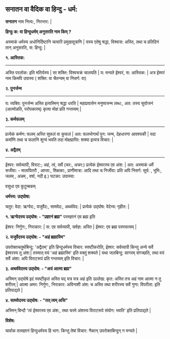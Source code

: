 

## सनातन वा वैदिक वा हिन्दु - धर्म:

**सनातन** नाम नित्य:, निरन्तर: |

**हिन्दुः क: वा हिन्दुधर्मम् अनुसरति नाम किम् ?**

अस्माकं धर्मस्य अधोनिर्दिष्टानि चत्वारि प्रमुखसूत्राणि | यस्य एतेषु श्रद्धा, विश्वास: अस्ति, तथा च प्रतिदिनं तान् अनुसरति, स: हिन्दु: |

**१. आस्तिक:**
<hr />

अस्ति परलोक: इति मतिर्यस्य | सा शक्ति: विश्वचक्रं चालयति | य: मन्यते ईश्वरं, स: आस्तिक: | 
अत्र ईश्वरं नाम किमपि उपास्य ( शक्ति: वा चैतन्यम् वा निसर्ग: वा)

**२. पुनर्जन्म**
<hr />

य: व्यक्ति: पुनर्जन्म अस्ति इत्यस्मिन् श्रद्धा धरति | महाप्रयासेन मनुष्यजन्म लब्ध:, अत: तस्य सुयोजनं (आत्मोन्नति, परोपकारम्) कृत्वा मोक्षं प्रति गन्तव्यम् |


**३. कर्मफलम्**
<hr />

प्रत्येकं कर्मण: फलम् अस्ति सुफलं वा कुफलं | अत: फलभोगार्थं पुन: जन्म, देहधारणा आवश्यकी | यदा कर्माणि तथा च फलानि शून्यं भवति तदा मोक्षप्राप्ति: शक्या इत्यत्र विचार: |


**४. अद्वैतम्**
<hr />

ईश्वर: सर्वव्यापी, विराट:; अहं, त्वं, सर्वे (चर:, अचर:)  प्रत्येकं ईश्वरस्य एव अंश: | अत: अस्माकं धर्मे सजीवा: - मातापितरौ , आप्ता:, शिक्षका:, प्राणीमात्रा: आदि तथा च निर्जीवा: प्रति अपि निसर्ग: सूर्य: , भूमि:, जलम् , अन्नम् , वर्षा, नदी इ.) घटका: उपास्या: 

वसुधा एव कुटुम्बकम् 


**धर्मस्य: उद्घोषा:**

चतुर: वेदा: ऋग्वेद:, यजुर्वेद:, सामवेद:, अथर्ववेद: | प्रत्येकं उद्घोष: वेदेभ्य: गृहीत: |


**१. ऋग्वेदस्य उद्घोष: - "प्रज्ञानं ब्रह्म"**
परमज्ञानं एव ब्रह्म इति

ईश्वर: निर्गुण:, निराकार: | स: एव सर्वव्यापी, सर्वज्ञ: अस्ति | ईश्वर: एव ब्रह्म परमसत्यम् |


**२. यजुर्वेदस्य उद्घोष: - "अहं ब्रह्मास्मि"**

उपरोक्तचतुर्थबिन्दु: 'अद्वैतम्' इति हिन्दुधर्मस्य विचार: स्पष्टीकरोति, ईश्वर: सर्वव्यापी किन्तु अन्ये सर्वे ईश्वरस्य तु अंश:| तस्मात् वयं 'अहं ब्रह्मास्मि' इति वक्तुं शक्यते |
यथा जलबिन्दु: सागरम् संगच्छति, तथा वयं सर्वे अंशा: अपि विराटरूपं प्रति गन्तव्यम् इति विचार: |

**३. अथर्ववेदस्य उद्घोष: - "अयं आत्मा ब्रह्म"**

अस्मिन् उद्घोषे इदं स्पष्टीकृतं अस्ति यद् यत्र यत्र अहं इति उल्लेख: कृत: अस्ति तत्र अहं नाम आत्मा न तु शरीरम् | आत्मा अमर: निर्गुण:, निराकार: अविनाशी अंश: च अस्ति तथा शरीरस्य सर्वे गुणा: विपरीता: इति प्रतिपाद्यते |

**४. सामवेदस्य उद्घोष: - "तत् त्वम् असि"**

अस्मिन् बिन्दौ 'त्वं ईश्वरस्य एव अंश:, तथा चरमे अंशस्य विराटरूपे संयोग: भवति' इति प्रतिपाद्यते | 


**विशेष:**

चार्वाक तत्वज्ञानं हिन्दुधर्मस्य हि भाग: किन्तु तेषां विचार: नैकान् उपरोक्तबिन्दुन् न मन्यते |

